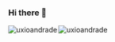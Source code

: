 ### Hi there 👋

<!--
**UxioAndrade/uxioandrade** is a ✨ _special_ ✨ repository because its `README.md` (this file) appears on your GitHub profile.

Here are some ideas to get you started:

- 🔭 I’m currently working on ...
- 🌱 I’m currently learning ...
- 👯 I’m looking to collaborate on ...
- 🤔 I’m looking for help with ...
- 💬 Ask me about ...
- 📫 How to reach me: ...
- 😄 Pronouns: ...
- ⚡ Fun fact: ...
-->
<p><img align="left" src="https://github-readme-stats.vercel.app/api/top-langs/?username=uxioandrade&layout=compact&hide=html" alt="uxioandrade" /></p>
<p><img align="center" src="https://github-readme-stats.vercel.app/api?username=uxioandrade&show_icons=true" alt="uxioandrade" /></p>
